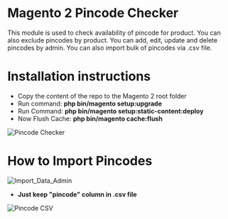 # Magento 2 Pincode Checker
This module is used to check availability of pincode for product. You can also exclude pincodes by product. You can add, edit, update and delete pincodes by admin. You can also import bulk of pincodes via .csv file.

Installation instructions
=========================

* Copy the content of the repo to the Magento 2 root folder
* Run command:
<b>php bin/magento setup:upgrade</b>
* Run Command:
<b>php bin/magento setup:static-content:deploy</b>
* Now Flush Cache: <b>php bin/magento cache:flush</b>

<img src="https://image.ibb.co/jwxWWQ/Breathe_Easy_Tank.png" alt="Pincode Checker" border="0">

# How to Import Pincodes

<img src="https://image.ibb.co/chADd5/Import_Import_Export_Data_Transfer_System_Magento_Admin.png" alt="Import_Data_Admin" border="0">

* <b>Just keep "pincode" column in .csv file</b>

<img src="https://image.ibb.co/iCmfQk/Screenshot_from_2017_04_11_19_00_41.png" alt="Pincode CSV" border="0">
